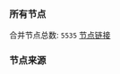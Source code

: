 ### 所有节点
合并节点总数: `5535`
[节点链接](https://github.com/rzhy1/33/raw/master/sub/sub_merge_base64.txt)

### 节点来源
